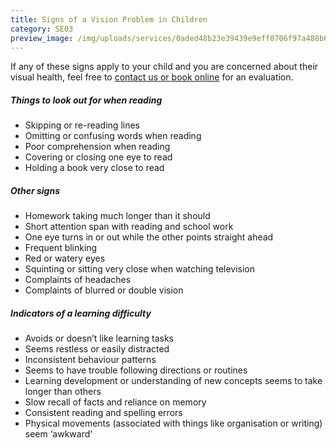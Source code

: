 ```yaml
---
title: Signs of a Vision Problem in Children
category: SE03
preview_image: /img/uploads/services/0aded48b23e39439e9eff0706f97a488b601e42a_child-reading.jpg
---
```

<div class="employee-heading"><p>If any of these signs apply to your child and you are concerned about their visual health, feel free to <a href="https://www.innovativeeyecare.com.au/contact">contact us or book online</a> for an evaluation.

##### Things to look out for when reading

* Skipping or re-reading lines
* Omitting or confusing words when reading
* Poor comprehension when reading
* Covering or closing one eye to read
* Holding a book very close to read

##### Other signs

* Homework taking much longer than it should
* Short attention span with reading and school work
* One eye turns in or out while the other points straight ahead
* Frequent blinking
* Red or watery eyes
* Squinting or sitting very close when watching television
* Complaints of headaches
* Complaints of blurred or double vision

##### Indicators of a learning difficulty

* Avoids or doesn’t like learning tasks 
* Seems restless or easily distracted
* Inconsistent behaviour patterns 
* Seems to have trouble following directions or routines
* Learning development or understanding of new concepts seems to take longer than others
* Slow recall of facts and reliance on memory
* Consistent reading and spelling errors
* Physical movements (associated with things like organisation or writing) seem ‘awkward'